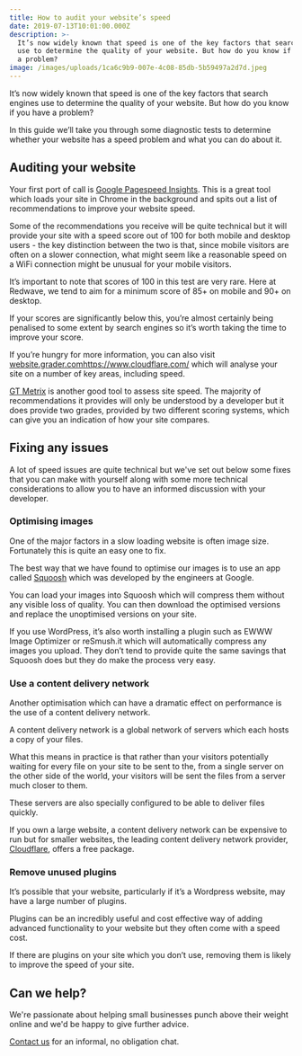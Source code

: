 ```yaml
---
title: How to audit your website’s speed
date: 2019-07-13T10:01:00.000Z
description: >-
  It’s now widely known that speed is one of the key factors that search engines
  use to determine the quality of your website. But how do you know if you have
  a problem?
image: /images/uploads/1ca6c9b9-007e-4c08-85db-5b59497a2d7d.jpeg
---
```

It’s now widely known that speed is one of the key factors that search engines use to determine the quality of your website. But how do you know if you have a problem?

In this guide we’ll take you through some diagnostic tests to determine whether your website has a speed problem and what you can do about it.

## Auditing your website

Your first port of call is [Google Pagespeed Insights](https://developers.google.com/speed/pagespeed/insights/). This is a great tool which loads your site in Chrome in the background and spits out a list of recommendations to improve your website speed. 

Some of the recommendations you receive will be quite technical but it will provide your site with a speed score out of 100 for both mobile and desktop users - the key distinction between the two is that, since mobile visitors are often on a slower connection, what might seem like a reasonable speed on a WiFi connection might be unusual for your mobile visitors.

It’s important to note that scores of 100 in this test are very rare. Here at Redwave, we tend to aim for a minimum score of 85+ on mobile and 90+ on desktop.

If your scores are significantly below this, you’re almost certainly being penalised to some extent by search engines so it’s worth taking the time to improve your score. 

If you’re hungry for more information, you can also visit [website.grader.com](https://website.grader.com)<https://www.cloudflare.com/> which will analyse your site on a number of key areas, including speed.

[GT Metrix](https://gtmetrix.com) is another good tool to assess site speed. The majority of recommendations it provides will only be understood by a developer but it does provide two grades, provided by two different scoring systems, which can give you an indication of how your site compares.

## Fixing any issues

A lot of speed issues are quite technical but we've set out below some fixes that you can make with yourself along with some more technical considerations to allow you to have an informed discussion with your developer.

### Optimising images

One of the major factors in a slow loading website is often image size. Fortunately this is quite an easy one to fix. 

The best way that we have found to optimise our images is to use an app called [Squoosh](https://squoosh.app) which was developed by the engineers at Google.

You can load your images into Squoosh which will compress them without any visible loss of quality. You can then download the optimised versions and replace the unoptimised versions on your site.

If you use WordPress, it’s also worth installing a plugin such as EWWW Image Optimizer or reSmush.it which will automatically compress any images you upload. They don’t tend to provide quite the same savings that Squoosh does but they do make the process very easy.

### Use a content delivery network

Another optimisation which can have a dramatic effect on performance is the use of a content delivery network. 

A content delivery network is a global network of servers which each hosts a copy of your files.

What this means in practice is that rather than your visitors potentially waiting for every file on your site to be sent to the, from a single server on the other side of the world, your visitors will be sent the files from a server much closer to them.

These servers are also specially configured to be able to deliver files quickly. 

If you own a large website, a content delivery network can be expensive to run but for smaller websites, the leading content delivery network provider, [Cloudflare](https://www.cloudflare.com/), offers a free package.

### Remove unused plugins

It’s possible that your website, particularly if it’s a Wordpress website, may have a large number of plugins. 

Plugins can be an incredibly useful and cost effective way of adding advanced functionality to your website but they often come with a speed cost. 

If there are plugins on your site which you don’t use, removing them is likely to improve the speed of your site.

## Can we help?

We're passionate about helping small businesses punch above their weight online and we'd be happy to give further advice.

[Contact us](/contact/) for an informal, no obligation chat.
